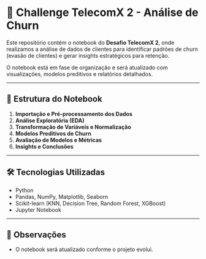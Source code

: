 # 🚀 Challenge TelecomX 2 - Análise de Churn

Este repositório contém o notebook do **Desafio TelecomX 2**, onde realizamos a análise de dados de clientes para identificar padrões de churn (evasão de clientes) e gerar insights estratégicos para retenção.

O notebook está em fase de organização e será atualizado com visualizações, modelos preditivos e relatórios detalhados.

---

## 📂 Estrutura do Notebook

1. **Importação e Pré-processamento dos Dados**
2. **Análise Exploratória (EDA)**
3. **Transformação de Variáveis e Normalização**
4. **Modelos Preditivos de Churn**
5. **Avaliação de Modelos e Métricas**
6. **Insights e Conclusões**

---

## 🛠️ Tecnologias Utilizadas

- Python
- Pandas, NumPy, Matplotlib, Seaborn
- Scikit-learn (KNN, Decision Tree, Random Forest, XGBoost)
- Jupyter Notebook

---

## 📌 Observações

- O notebook será atualizado conforme o projeto evolui.
